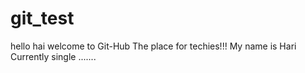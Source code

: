 # git_test
hello
hai
welcome to
Git-Hub
The place for techies!!!
My name is Hari
Currently single
.......

